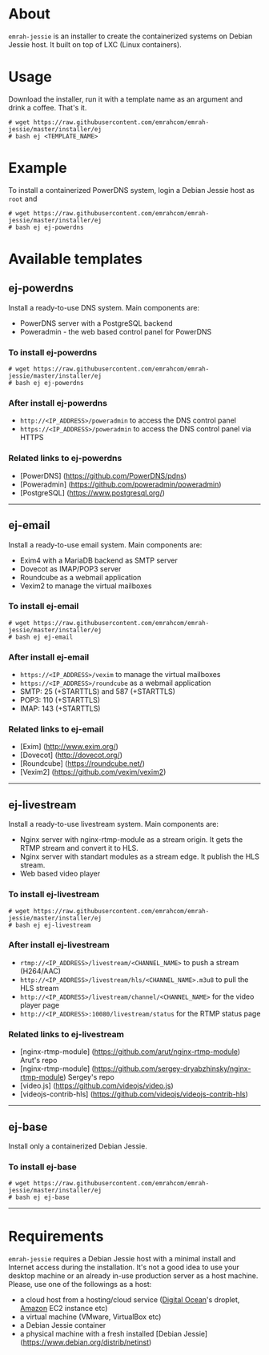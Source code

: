 About
=====
`emrah-jessie` is an installer to create the containerized systems on Debian
Jessie host. It built on top of LXC (Linux containers).

Usage
=====

Download the installer, run it with a template name as an argument and drink a
coffee. That's it.
```
# wget https://raw.githubusercontent.com/emrahcom/emrah-jessie/master/installer/ej
# bash ej <TEMPLATE_NAME>
```

Example
=======

To install a containerized PowerDNS system, login a Debian Jessie host as
`root` and
```
# wget https://raw.githubusercontent.com/emrahcom/emrah-jessie/master/installer/ej
# bash ej ej-powerdns
```

Available templates
===================

ej-powerdns
-----------

Install a ready-to-use DNS system. Main components are:
- PowerDNS server with a PostgreSQL backend
- Poweradmin - the web based control panel for PowerDNS

### To install ej-powerdns

```
# wget https://raw.githubusercontent.com/emrahcom/emrah-jessie/master/installer/ej
# bash ej ej-powerdns
```

### After install ej-powerdns

- `http://<IP_ADDRESS>/poweradmin` to access the DNS control panel
- `https://<IP_ADDRESS>/poweradmin` to access the DNS control panel via HTTPS

### Related links to ej-powerdns

- [PowerDNS] (https://github.com/PowerDNS/pdns)
- [Poweradmin] (https://github.com/poweradmin/poweradmin)
- [PostgreSQL] (https://www.postgresql.org/)

---

ej-email
--------

Install a ready-to-use email system. Main components are:
- Exim4 with a MariaDB backend as SMTP server
- Dovecot as IMAP/POP3 server
- Roundcube as a webmail application
- Vexim2 to manage the virtual mailboxes

### To install ej-email

```
# wget https://raw.githubusercontent.com/emrahcom/emrah-jessie/master/installer/ej
# bash ej ej-email
```

### After install ej-email

- `https://<IP_ADDRESS>/vexim` to manage the virtual mailboxes
- `https://<IP_ADDRESS>/roundcube` as a webmail application
- SMTP: 25 (+STARTTLS) and 587 (+STARTTLS)
- POP3: 110 (+STARTTLS)
- IMAP: 143 (+STARTTLS)

### Related links to ej-email

- [Exim] (http://www.exim.org/)
- [Dovecot] (http://dovecot.org/)
- [Roundcube] (https://roundcube.net/)
- [Vexim2] (https://github.com/vexim/vexim2)

---

ej-livestream
-------------

Install a ready-to-use livestream system. Main components are:
-  Nginx server with nginx-rtmp-module as a stream origin. It gets the RTMP
   stream and convert it to HLS.
-  Nginx server with standart modules as a stream edge. It publish the HLS
   stream.
-  Web based video player

### To install ej-livestream

```
# wget https://raw.githubusercontent.com/emrahcom/emrah-jessie/master/installer/ej
# bash ej ej-livestream
```

### After install ej-livestream

-  `rtmp://<IP_ADDRESS>/livestream/<CHANNEL_NAME>` to push a stream (H264/AAC)
-  `http://<IP_ADDRESS>/livestream/hls/<CHANNEL_NAME>.m3u8` to pull the HLS
   stream
-  `http://<IP_ADDRESS>/livestream/channel/<CHANNEL_NAME>` for the video player
   page
-  `http://<IP_ADDRESS>:10080/livestream/status` for the RTMP status page

### Related links to ej-livestream

-  [nginx-rtmp-module] (https://github.com/arut/nginx-rtmp-module) Arut's repo
-  [nginx-rtmp-module] (https://github.com/sergey-dryabzhinsky/nginx-rtmp-module)
   Sergey's repo
-  [video.js] (https://github.com/videojs/video.js)
-  [videojs-contrib-hls] (https://github.com/videojs/videojs-contrib-hls)

---

ej-base
-------

Install only a containerized Debian Jessie.

### To install ej-base

```
# wget https://raw.githubusercontent.com/emrahcom/emrah-jessie/master/installer/ej
# bash ej ej-base
```

---

Requirements
============

`emrah-jessie` requires a Debian Jessie host with a minimal install and
Internet access during the installation. It's not a good idea to use your
desktop machine or an already in-use production server as a host machine.
Please, use one of the followings as a host:

-  a cloud host from a hosting/cloud service
   ([Digital Ocean](https://www.digitalocean.com/?refcode=92b0165840d8)'s
   droplet, [Amazon](https://console.aws.amazon.com) EC2 instance etc)
-  a virtual machine (VMware, VirtualBox etc)
-  a Debian Jessie container
-  a physical machine with a fresh installed [Debian Jessie]
   (https://www.debian.org/distrib/netinst)
